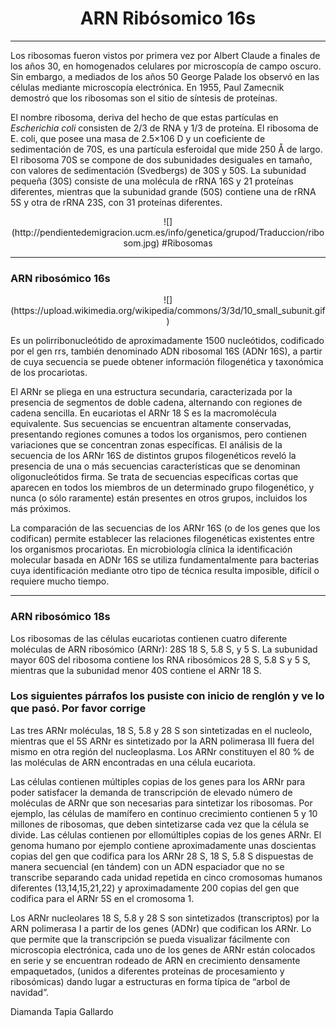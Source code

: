 # <center>ARN Ribósomico 16s </center>

----------
Los ribosomas fueron vistos por primera vez por Albert Claude a finales de los años 30, en homogenados celulares por microscopía de campo oscuro. Sin embargo, a mediados de los años 50 George Palade los observó en las células mediante microscopía electrónica. En 1955, Paul Zamecnik demostró que los ribosomas son el sitio de síntesis de proteínas. 

El nombre ribosoma, deriva del hecho de que estas partículas en *Escherichia coli* consisten de 2/3 de RNA y 1/3 de proteína. El ribosoma de E. coli, que posee una masa de 2.5×106 D y un coeficiente de sedimentación de 70S, es una partícula esferoidal que mide 250 Å de largo.
El ribosoma 70S se compone de dos subunidades desiguales en tamaño, con valores de sedimentación (Svedbergs) de 30S y 50S. La subunidad pequeña (30S) consiste de una molécula de rRNA 16S y 21 proteínas diferentes, mientras que la subunidad grande (50S) contiene una de rRNA 5S y otra de rRNA 23S, con 31 proteínas diferentes. 
<center> 
![](http://pendientedemigracion.ucm.es/info/genetica/grupod/Traduccion/ribosom.jpg)
#Ribosomas
 </center>


----------

### ARN ribosómico 16s 

<center>![](https://upload.wikimedia.org/wikipedia/commons/3/3d/10_small_subunit.gif)</center>


Es un polirribonucleótido de aproximadamente 1500 nucleótidos, codificado por el gen rrs, también denominado ADN ribosomal 16S (ADNr 16S), a partir de cuya secuencia se puede obtener información filogenética y taxonómica de los procariotas.

El ARNr se pliega en una estructura secundaria, caracterizada por la presencia de segmentos de doble cadena, alternando con regiones de cadena sencilla. En eucariotas el ARNr 18 S es la macromolécula equivalente. Sus secuencias se encuentran altamente conservadas, presentando regiones comunes a todos los organismos, pero contienen variaciones que se concentran zonas específicas.
El análisis de la secuencia de los ARNr 16S de distintos grupos filogenéticos reveló la presencia de una o más secuencias características que se denominan oligonucleótidos firma. Se trata de secuencias específicas cortas que aparecen en todos los miembros de un determinado grupo filogenético, y nunca (o sólo raramente) están presentes en otros grupos, incluidos los más próximos.

La comparación de las secuencias de los ARNr 16S (o de los genes que los codifican) permite establecer las relaciones filogenéticas existentes entre los organismos procariotas. En microbiología clínica la identificación molecular basada en ADNr 16S se utiliza fundamentalmente para bacterias cuya identificación mediante otro tipo de técnica resulta imposible, difícil o requiere mucho tiempo.

----------
### ARN ribosómico 18s

 Los ribosomas de las células eucariotas contienen cuatro diferente moléculas de ARN ribosómico (ARNr): 28S  18 S, 5.8 S, y 5 S. La subunidad mayor 60S del ribosoma contiene los RNA ribosómicos 28 S, 5.8 S y 5 S, mientras que la subunidad menor 40S contiene el ARNr 18 S.

### Los siguientes párrafos los pusiste con inicio de renglón y ve lo que pasó. Por favor corrige
Las tres ARNr moléculas, 18 S, 5.8 y 28 S son sintetizadas en el
nucleolo, mientras que el 5S ARNr es sintetizado por la ARN polimerasa III fuera
del mismo en otra región del nucleoplasma. Los ARNr constituyen el 80 % de las
moléculas de ARN encontradas en una célula eucariota.

Las células contienen múltiples copias de los genes para los ARNr para poder
satisfacer la demanda de transcripción de elevado número de moléculas de ARNr
que son necesarias para sintetizar los ribosomas. Por ejemplo, las células de
mamífero en continuo crecimiento contienen 5 y 10 millones de ribosomas, que
deben sintetizarse cada vez que la célula se divide. 
Las células contienen por ellomúltiples copias de los genes ARNr. El genoma humano por ejemplo contiene aproximadamente unas doscientas copias del gen que codifica para los ARNr 28 S, 18 S, 5.8 S dispuestas de manera secuencial (en tándem) con un ADN espaciador que no se transcribe separando cada unidad repetida en cinco cromosomas humanos diferentes (13,14,15,21,22) y aproximadamente 200 copias del gen que codifica para el ARNr 5S en el cromosoma 1.

Los ARNr nucleolares 18 S, 5.8 y 28 S son sintetizados (transcriptos) por la ARN
polimerasa I a partir de los genes (ADNr) que codifican los ARNr. Lo que permite
que la transcripción se pueda visualizar fácilmente con microscopia electrónica,
cada uno de los genes de ARNr están colocados en serie y se encuentran rodeado
de ARN en crecimiento densamente empaquetados, (unidos a diferentes proteínas
de procesamiento y ribosómicas) dando lugar a estructuras en forma típica de
“arbol de navidad”.

Diamanda Tapia Gallardo

